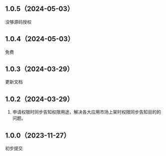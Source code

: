 ## 1.0.5（2024-05-03）
没够源码授权
## 1.0.4（2024-05-03）
免费
## 1.0.3（2024-03-29）
更新文档
## 1.0.2（2024-03-29）
1. 申请权限时同步告知权限用途，解决各大应用市场上架时权限同步告知目的的问题。
## 1.0.0（2023-11-27）
初步提交
